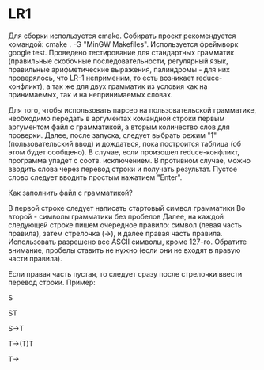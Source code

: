 # LR1

Для сборки используется cmake. Собирать проект рекомендуется командой: cmake . -G "MinGW Makefiles".
Используется фреймворк google test. Проведено тестирование для стандартных грамматик (правильные скобочные последовательности, регулярный язык,
правильные арифметические выражения, палиндромы - для них проверялось, что LR-1 неприменим, то есть возникает reduce-конфликт), 
а так же для двух грамматик из условия как на принимаемых, так и на непринимаемых словах.

Для того, чтобы использовать парсер на пользовательской грамматике, необходимо передать в аргументах командной строки первым аргументом файл с грамматикой, а вторым количество слов для проверки. Далее, после запуска, следует выбрать режим "1" (пользовательский ввод) и дождаться, пока построится таблица (об этом будет сообщено). В случае, если произошел reduce-конфликт, программа упадет с соотв. исключением. В противном случае, можно вводить слова через перевод строки и получать результат. Пустое слово следует вводить простым нажатием "Enter".

Как заполнить файл с грамматикой?

В первой строке следует написать стартовый символ грамматики
Во второй - символы грамматики без пробелов
Далее, на каждой следующей строке пишем очередное правило: символ (левая часть правила), затем стрелочка (->), и далее правая часть правила. Использовать разрешено все ASCII символы, кроме 127-го. Обратите внимание, пробелы ставить не нужно (если они не входят в правую части правила).

Если правая часть пустая, то следует сразу после стрелочки ввести перевод строки. Пример:

S

ST

S->T

T->(T)T

T->
